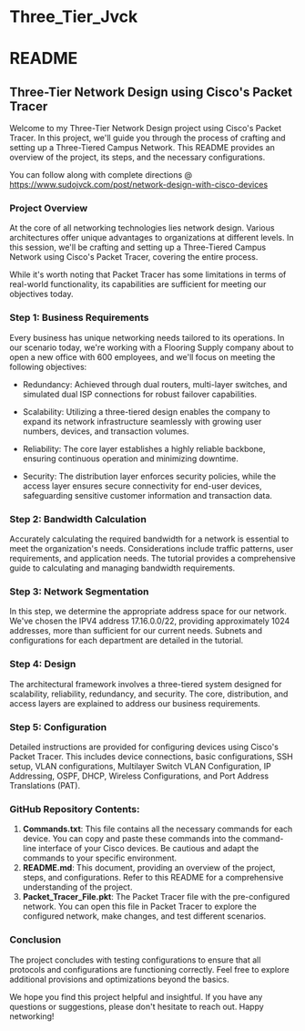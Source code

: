 # Three_Tier_Jvck

# README

## Three-Tier Network Design using Cisco's Packet Tracer

Welcome to my Three-Tier Network Design project using Cisco's Packet Tracer. In this project, we'll guide you through the process of crafting and setting up a Three-Tiered Campus Network. This README provides an overview of the project, its steps, and the necessary configurations.

You can follow along with complete directions @ https://www.sudojvck.com/post/network-design-with-cisco-devices


### Project Overview

At the core of all networking technologies lies network design. Various architectures offer unique advantages to organizations at different levels. In this session, we'll be crafting and setting up a Three-Tiered Campus Network using Cisco's Packet Tracer, covering the entire process.

While it's worth noting that Packet Tracer has some limitations in terms of real-world functionality, its capabilities are sufficient for meeting our objectives today.

### Step 1: Business Requirements

Every business has unique networking needs tailored to its operations. In our scenario today, we're working with a Flooring Supply company about to open a new office with 600 employees, and we'll focus on meeting the following objectives:

- Redundancy: Achieved through dual routers, multi-layer switches, and simulated dual ISP connections for robust failover capabilities.
  
- Scalability: Utilizing a three-tiered design enables the company to expand its network infrastructure seamlessly with growing user numbers, devices, and transaction volumes.

- Reliability: The core layer establishes a highly reliable backbone, ensuring continuous operation and minimizing downtime.

- Security: The distribution layer enforces security policies, while the access layer ensures secure connectivity for end-user devices, safeguarding sensitive customer information and transaction data.

### Step 2: Bandwidth Calculation

Accurately calculating the required bandwidth for a network is essential to meet the organization's needs. Considerations include traffic patterns, user requirements, and application needs. The tutorial provides a comprehensive guide to calculating and managing bandwidth requirements.

### Step 3: Network Segmentation

In this step, we determine the appropriate address space for our network. We've chosen the IPV4 address 17.16.0.0/22, providing approximately 1024 addresses, more than sufficient for our current needs. Subnets and configurations for each department are detailed in the tutorial.

### Step 4: Design

The architectural framework involves a three-tiered system designed for scalability, reliability, redundancy, and security. The core, distribution, and access layers are explained to address our business requirements.

### Step 5: Configuration

Detailed instructions are provided for configuring devices using Cisco's Packet Tracer. This includes device connections, basic configurations, SSH setup, VLAN configurations, Multilayer Switch VLAN Configuration, IP Addressing, OSPF, DHCP, Wireless Configurations, and Port Address Translations (PAT).

### GitHub Repository Contents:

1. **Commands.txt**: This file contains all the necessary commands for each device. You can copy and paste these commands into the command-line interface of your Cisco devices. Be cautious and adapt the commands to your specific environment.
2. **README.md**: This document, providing an overview of the project, steps, and configurations. Refer to this README for a comprehensive understanding of the project.
3. **Packet_Tracer_File.pkt**: The Packet Tracer file with the pre-configured network. You can open this file in Packet Tracer to explore the configured network, make changes, and test different scenarios.

### Conclusion

The project concludes with testing configurations to ensure that all protocols and configurations are functioning correctly. Feel free to explore additional provisions and optimizations beyond the basics.

We hope you find this project helpful and insightful. If you have any questions or suggestions, please don't hesitate to reach out. Happy networking!

